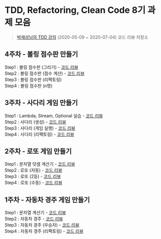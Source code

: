 # TDD, Refactoring, Clean Code 8기 과제 모음
>[박재성님의 TDD 강의](https://edu.nextstep.camp/) (2020-05-09 ~ 2020-07-04) 코드 리뷰 저장소

## 4주차 - 볼링 점수판 만들기
Step1 : 볼링 점수판 (그리기) - [코드 리뷰](https://github.com/next-step/java-bowling/pull/195)  
Step2 : 볼링 점수판 (점수 계산) - [코드 리뷰](https://github.com/next-step/java-bowling/pull/238)  
Step3 : 볼링 점수판 (리팩토링)  
Step4 : 볼링 점수판 (n명) 

## 3주차 - 사다리 게임 만들기
Step1 : Lambda, Stream, Optional 실습 - [코드 리뷰](https://github.com/next-step/java-ladder/pull/433)  
Step2 : 사다리 (생성) - [코드 리뷰](https://github.com/next-step/java-ladder/pull/461)  
Step3 : 사다리 (게임 실행) - [코드 리뷰](https://github.com/next-step/java-ladder/pull/483)  
Step4 : 사다리 (리팩토링) - [코드 리뷰](https://github.com/next-step/java-ladder/pull/497)

## 2주차 - 로또 게임 만들기
Step1 : 문자열 덧셈 계산기 - [코드 리뷰](https://github.com/next-step/java-lotto/pull/539)  
Step2 : 로또 (자동) - [코드 리뷰](https://github.com/next-step/java-lotto/pull/602)  
Step3 : 로또 (2등) - [코드 리뷰](https://github.com/next-step/java-lotto/pull/641)  
Step4 : 로또 (수동) - [코드 리뷰](https://github.com/next-step/java-lotto/pull/673)

## 1주차 - 자동차 경주 게임 만들기
Step1 : 문자열 계산기 - [코드 리뷰](https://github.com/next-step/java-racingcar/pull/723)  
Step2 : 자동차 경주 - [코드 리뷰](https://github.com/next-step/java-racingcar/pull/821)  
Step3 : 자동차 경주 (우승자) - [코드 리뷰](https://github.com/next-step/java-racingcar/pull/892)  
Step4 : 자동차 경주 (리팩토링) - [코드 리뷰](https://github.com/next-step/java-racingcar/pull/927)

